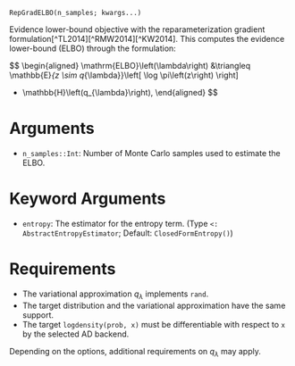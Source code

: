 ```
RepGradELBO(n_samples; kwargs...)
```

Evidence lower-bound objective with the reparameterization gradient formulation[^TL2014][^RMW2014][^KW2014]. This computes the evidence lower-bound (ELBO) through the formulation:

$$
\begin{aligned}
\mathrm{ELBO}\left(\lambda\right)
&\triangleq
\mathbb{E}_{z \sim q_{\lambda}}\left[
  \log \pi\left(z\right)
\right]
+ \mathbb{H}\left(q_{\lambda}\right),
\end{aligned}
$$

# Arguments

  * `n_samples::Int`: Number of Monte Carlo samples used to estimate the ELBO.

# Keyword Arguments

  * `entropy`: The estimator for the entropy term. (Type `<: AbstractEntropyEstimator`; Default: `ClosedFormEntropy()`)

# Requirements

  * The variational approximation $q_{\lambda}$ implements `rand`.
  * The target distribution and the variational approximation have the same support.
  * The target `logdensity(prob, x)` must be differentiable with respect to `x` by the selected AD backend.

Depending on the options, additional requirements on $q_{\lambda}$ may apply.
